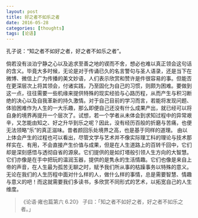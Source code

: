 ```yaml
---
layout: post
title: 好之者不如乐之者
date: 2016-05-28
categories: [thoughts]
tags: [论语]
---
```


孔子说：“知之者不如好之者，好之者不如乐之者”。

倘若没有淡泊宁静之心以及追求至善之地的锲而不舍，想必也难以真正领会这句话的含义。毕竟大多时候，无论是对于传诵已久的名言警句与圣人语录，还是当下在微博、微信上广为传播的美文妙语，人们表示欣赏和赞许是件很容易的事。但能否在更深层次上将其领会，付诸实践，乃至固化为自己的习惯，则颇为困难。要做到这一点，往往需要一些机缘来提供特殊的现实经验与心路历程，从而产生与积习断绝的决心以及自我革新的持久激情。对于自己目前的学习而言，若能将发现问题、体验困难作为人生的一大乐趣，那么即便自己还没有什么成果产出，就已经可以将自身的境界再提升一个层次了。试想，若一个学者从未体会到求知过程中的异常艰辛，又怎能由知之、好之升华到乐之呢？因此，没有经历百般的折磨与苦痛，也便无法领略“乐”的真正滋味。昔者颜回乐处境界之高，也是基于同样的道理。 由以上体会产生的过程也可以看出，尽管文学与艺术并不像实际理工科的理论与技术那样实在、有用，不会直接产生价值与成果，但是在人生道路上的百转千回中，它们却是深刻感悟与透彻自省的源泉。它们提供的是如灯塔般引领人生方向的大智慧。它们亦像是在手中把玩的温润玉器，提供的是隽永的生活情趣。它们也像是来自上帝的声音，在人生最为孤苦无聊之时，赋予我们所从事的枯躁事务以特殊的意义。无论在我们的人生历程中面对什么样的人，做什么样的事情，总是需要智慧、情趣与意义的吧！而这就需要我们多读书，多欣赏不同形式的艺术，以拓宽自己的人生维度。

> 《论语·雍也篇第六 6.20》 子曰：「知之者不如好之者，好之者不如乐之者。」
